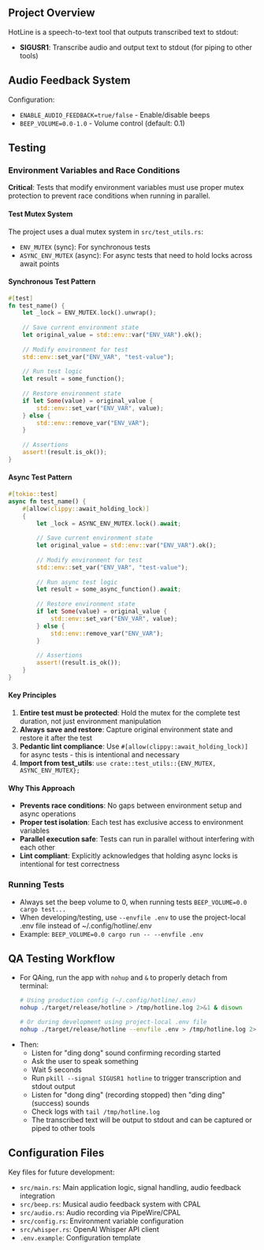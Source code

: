## Project Overview

HotLine is a speech-to-text tool that outputs transcribed text to stdout:
- **SIGUSR1**: Transcribe audio and output text to stdout (for piping to other tools)

## Audio Feedback System

Configuration:
- `ENABLE_AUDIO_FEEDBACK=true/false` - Enable/disable beeps
- `BEEP_VOLUME=0.0-1.0` - Volume control (default: 0.1)

## Testing

### Environment Variables and Race Conditions

**Critical**: Tests that modify environment variables must use proper mutex protection to prevent race conditions when running in parallel.

#### Test Mutex System
The project uses a dual mutex system in `src/test_utils.rs`:

- `ENV_MUTEX` (sync): For synchronous tests
- `ASYNC_ENV_MUTEX` (async): For async tests that need to hold locks across await points

#### Synchronous Test Pattern
```rust
#[test]
fn test_name() {
    let _lock = ENV_MUTEX.lock().unwrap();
    
    // Save current environment state
    let original_value = std::env::var("ENV_VAR").ok();
    
    // Modify environment for test
    std::env::set_var("ENV_VAR", "test-value");
    
    // Run test logic
    let result = some_function();
    
    // Restore environment state
    if let Some(value) = original_value {
        std::env::set_var("ENV_VAR", value);
    } else {
        std::env::remove_var("ENV_VAR");
    }
    
    // Assertions
    assert!(result.is_ok());
}
```

#### Async Test Pattern
```rust
#[tokio::test]
async fn test_name() {
    #[allow(clippy::await_holding_lock)]
    {
        let _lock = ASYNC_ENV_MUTEX.lock().await;
        
        // Save current environment state
        let original_value = std::env::var("ENV_VAR").ok();
        
        // Modify environment for test
        std::env::set_var("ENV_VAR", "test-value");
        
        // Run async test logic
        let result = some_async_function().await;
        
        // Restore environment state
        if let Some(value) = original_value {
            std::env::set_var("ENV_VAR", value);
        } else {
            std::env::remove_var("ENV_VAR");
        }
        
        // Assertions
        assert!(result.is_ok());
    }
}
```

#### Key Principles
1. **Entire test must be protected**: Hold the mutex for the complete test duration, not just environment manipulation
2. **Always save and restore**: Capture original environment state and restore it after the test
3. **Pedantic lint compliance**: Use `#[allow(clippy::await_holding_lock)]` for async tests - this is intentional and necessary
4. **Import from test_utils**: `use crate::test_utils::{ENV_MUTEX, ASYNC_ENV_MUTEX};`

#### Why This Approach
- **Prevents race conditions**: No gaps between environment setup and async operations
- **Proper test isolation**: Each test has exclusive access to environment variables
- **Parallel execution safe**: Tests can run in parallel without interfering with each other
- **Lint compliant**: Explicitly acknowledges that holding async locks is intentional for test correctness

### Running Tests
- Always set the beep volume to 0, when running tests `BEEP_VOLUME=0.0 cargo test...`
- When developing/testing, use `--envfile .env` to use the project-local .env file instead of ~/.config/hotline/.env
- Example: `BEEP_VOLUME=0.0 cargo run -- --envfile .env`

## QA Testing Workflow

- For QAing, run the app with `nohup` and `&` to properly detach from terminal:
  ```bash
  # Using production config (~/.config/hotline/.env)
  nohup ./target/release/hotline > /tmp/hotline.log 2>&1 & disown
  
  # Or during development using project-local .env file
  nohup ./target/release/hotline --envfile .env > /tmp/hotline.log 2>&1 & disown
  ```
- Then:
  - Listen for "ding dong" sound confirming recording started
  - Ask the user to speak something
  - Wait 5 seconds
  - Run `pkill --signal SIGUSR1 hotline` to trigger transcription and stdout output
  - Listen for "dong ding" (recording stopped) then "ding ding" (success) sounds
  - Check logs with `tail /tmp/hotline.log`
  - The transcribed text will be output to stdout and can be captured or piped to other tools

## Configuration Files

Key files for future development:
- `src/main.rs`: Main application logic, signal handling, audio feedback integration
- `src/beep.rs`: Musical audio feedback system with CPAL
- `src/audio.rs`: Audio recording via PipeWire/CPAL
- `src/config.rs`: Environment variable configuration
- `src/whisper.rs`: OpenAI Whisper API client
- `.env.example`: Configuration template